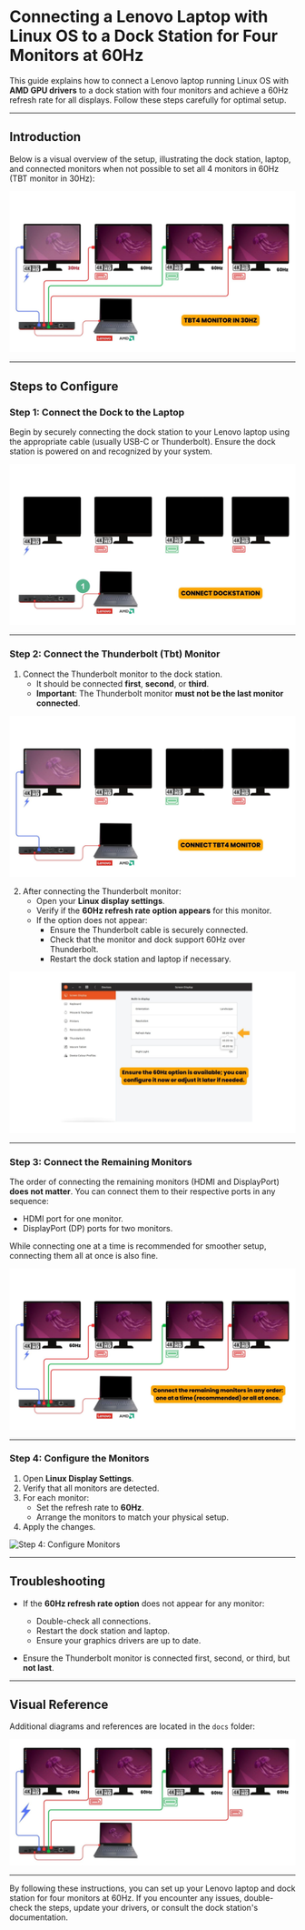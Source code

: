 # Connecting a Lenovo Laptop with Linux OS to a Dock Station for Four Monitors at 60Hz

This guide explains how to connect a Lenovo laptop running Linux OS with **AMD GPU drivers** to a dock station with four monitors and achieve a 60Hz refresh rate for all displays. Follow these steps carefully for optimal setup.

---

## Introduction
Below is a visual overview of the setup, illustrating the dock station, laptop, and connected monitors when not possible to set all 4 monitors in 60Hz (TBT monitor in 30Hz):

![Setup Overview](docs/30hz.jpg)

---

## Steps to Configure

### **Step 1: Connect the Dock to the Laptop**
Begin by securely connecting the dock station to your Lenovo laptop using the appropriate cable (usually USB-C or Thunderbolt). Ensure the dock station is powered on and recognized by your system.

![Step 1: Connect Dock to Laptop](docs/first.jpg)

---

### **Step 2: Connect the Thunderbolt (Tbt) Monitor**
1. Connect the Thunderbolt monitor to the dock station. 
   - It should be connected **first**, **second**, or **third**.
   - **Important**: The Thunderbolt monitor **must not be the last monitor connected**.

![Step 2-1: Connect Thunderbolt Monitor](docs/second.jpg)

2. After connecting the Thunderbolt monitor:
   - Open your **Linux display settings**.
   - Verify if the **60Hz refresh rate option appears** for this monitor.
   - If the option does not appear:
     - Ensure the Thunderbolt cable is securely connected.
     - Check that the monitor and dock support 60Hz over Thunderbolt.
     - Restart the dock station and laptop if necessary.
       
![Step 2-2: Connect Thunderbolt Monitor](docs/settings.jpg)

---

### **Step 3: Connect the Remaining Monitors**
The order of connecting the remaining monitors (HDMI and DisplayPort) **does not matter**. You can connect them to their respective ports in any sequence:
- HDMI port for one monitor.
- DisplayPort (DP) ports for two monitors.

While connecting one at a time is recommended for smoother setup, connecting them all at once is also fine.

![Step 3: Connect Remaining Monitors](docs/third.jpg)

---

### **Step 4: Configure the Monitors**
1. Open **Linux Display Settings**.
2. Verify that all monitors are detected.
3. For each monitor:
   - Set the refresh rate to **60Hz**.
   - Arrange the monitors to match your physical setup.
4. Apply the changes.

![Step 4: Configure Monitors](docs/Step4_Configure.jpg)

---

## Troubleshooting
- If the **60Hz refresh rate option** does not appear for any monitor:
  - Double-check all connections.
  - Restart the dock station and laptop.
  - Ensure your graphics drivers are up to date.

- Ensure the Thunderbolt monitor is connected first, second, or third, but **not last**.

---

## Visual Reference
Additional diagrams and references are located in the `docs` folder:

![Connection Diagram](docs/Lighthouse_monitors4.jpg)

---

By following these instructions, you can set up your Lenovo laptop and dock station for four monitors at 60Hz. If you encounter any issues, double-check the steps, update your drivers, or consult the dock station's documentation.
